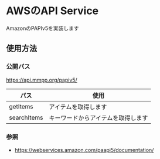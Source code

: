 # AWSのAPI Service

AmazonのPAPIv5を実装します

## 使用方法

### 公開パス
 https://api.mmpp.org/papiv5/

|  パス  |  使用  |
| ---- | ---- |
|  getItems  |  アイテムを取得します  |
|  searchItems  |  キーワードからアイテムを取得します  |

### 参照

- https://webservices.amazon.com/paapi5/documentation/

